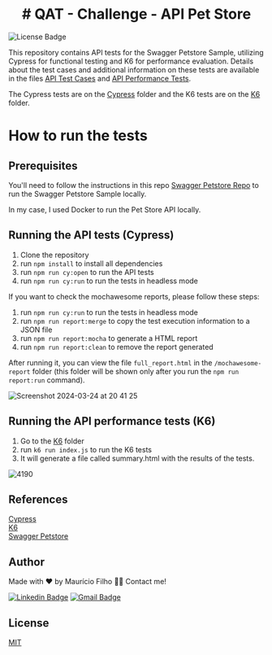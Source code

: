 <h1 align="center">#  QAT - Challenge - API Pet Store</h1>

![License Badge](https://img.shields.io/badge/license-MIT-brightgreen)

This repository contains API tests for the Swagger Petstore Sample, utilizing Cypress for functional testing and K6 for performance evaluation. Details about the test cases and additional information on these tests are available in the files [API Test Cases](https://docs.google.com/document/d/1LyM_RDAhTWVEbXo66bLsyZmVbV0WBeek9Gz1JzHQTk0/edit?usp=sharing) and [API Performance Tests](https://docs.google.com/document/d/1c48C7f5ieR8C0-1Uq_2epuvZPrV_U8ElK97FI_lVOjU/edit?usp=sharing).

The Cypress tests are on the [Cypress](https://github.com/Maubh/qat-api-challenge/tree/main/cypress) folder and the K6 tests are on the [K6](https://github.com/Maubh/qat-api-challenge/tree/main/k6) folder.

# How to run the tests
## Prerequisites
You'll need to follow the instructions in this repo [Swagger Petstore Repo](https://github.com/swagger-api/swagger-petstore) to run the Swagger Petstore Sample locally.

In my case, I used Docker to run the Pet Store API locally.

## Running the API tests (Cypress)

1. Clone the repository
2. run `npm install` to install all dependencies
3. run `npm run cy:open` to run the API tests
4. run `npm run cy:run` to run the tests in headless mode

If you want to check the mochawesome reports, please follow these steps:
1. run `npm run cy:run` to run the tests in headless mode
2. run `npm run report:merge` to copy the test execution information to a JSON file
3. run `npm run report:mocha` to generate a HTML report
4. run `npm run report:clean` to remove the report generated

After running it, you can view the file `full_report.html` in the `/mochawesome-report` folder (this folder will be shown only after you run the `npm run report:run` command).

![Screenshot 2024-03-24 at 20 41 25](https://github.com/Maubh/qat-api-challenge/assets/5679998/ddefcb51-63d7-430b-a52d-395a0c8ea341)

## Running the API performance tests (K6)
1. Go to the [K6](https://github.com/Maubh/qat-api-challenge/tree/main/k6) folder
2. run `k6 run index.js` to run the K6 tests
3. It will generate a file called summary.html with the results of the tests.

![4190](https://github.com/Maubh/qat-api-challenge/assets/5679998/b226ee07-e1eb-4514-8887-4242998cfa11)

## References

[Cypress](https://docs.cypress.io/guides/overview/why-cypress)<br>
[K6](https://k6.io/docs/)<br>
[Swagger Petstore](https://petstore3.swagger.io/)<br>

## Author

Made with ❤️ by Maurício Filho 👋🏽 Contact me!

[![Linkedin Badge](https://img.shields.io/badge/LinkedIn-0077B5?style=for-the-badge&logo=linkedin&logoColor=white)](https://www.linkedin.com/in/mauriciofilho) 
[![Gmail Badge](https://img.shields.io/badge/Gmail-D14836?style=for-the-badge&logo=gmail&logoColor=white)](mailto:msvasconcelos.filho@gmail.com)

## License
[MIT](https://choosealicense.com/licenses/mit/)
